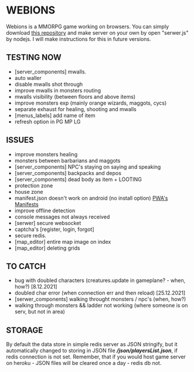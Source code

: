 # WEBIONS
  Webions is a MMORPG game working on browsers. 
  You can simply download [this repository](https://github.com/apietryga/webions2) and make server on your own by open "serwer.js" by nodejs. I will make instructions for this in future versions.
## TESTING NOW
  - [server_components] mwalls.
  - auto waller
  - disable mwalls shot through
  - improve mwalls in monsters routing
  - mwalls visibility (between floors and above items)
  - improve monsters exp (mainly orange wizards, maggots, cycs)
  - separate exhaust for healing, shooting and mwalls
  - [menus_labels] add name of item 
  - refresh option in PG MP LG
## ISSUES
  - improve monsters healing
  - monsters between barbarians and maggots
  - [server_components] NPC's staying on saying and speaking
  - [server_components] backpacks and depos
  - [server_components] dead body as item + LOOTING
  - protection zone
  - house zone
  - manifest.json doesn't work on android (no install option) [PWA's Manifests](https://developer.mozilla.org/en-US/docs/Web/Progressive_web_apps/Installable_PWAs)
  - improve offline detection
  - console messages not always received 
  - [serwer] secure websocket
  - captcha's [register, login, forgot]
  - secure redis.  
  - [map_editor] entire map image on index
  - [map_editor] deleting grids
## TO CATCH
  - bug with doubled characters (creatures.update in gameplane? - when, how?) [8.12.2021]
  - doubled char error (when connection err and then reload) [25.12.2021]
  - [serwer_components] walking throught monsters / npc's (when, how?)
  - walking through monsters && ladder not working (where someone is on serv, but not in area)
## STORAGE
  By default the data store in simple redis server as JSON stringify, but it automatically changed to storing in JSON file ***/json/playersList.json***, if redis connection is not set.
  Remember, that if you would host game server on heroku - JSON files will be cleared once a day - redis db not. 